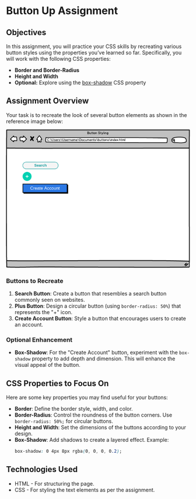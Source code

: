 # Button Up Assignment

## Objectives
In this assignment, you will practice your CSS skills by recreating various button styles using the properties you’ve learned so far. Specifically, you will work with the following CSS properties:
- **Border and Border-Radius**
- **Height and Width**
- **Optional:** Explore using the [box-shadow](https://developer.mozilla.org/en-US/docs/Web/CSS/box-shadow) CSS property

## Assignment Overview
Your task is to recreate the look of several button elements as shown in the reference image below:

![Button Reference](buttons.png)

### Buttons to Recreate
1. **Search Button**: Create a button that resembles a search button commonly seen on websites.
2. **Plus Button**: Design a circular button (using `border-radius: 50%`) that represents the "+" icon.
3. **Create Account Button**: Style a button that encourages users to create an account.

### Optional Enhancement
- **Box-Shadow**: For the "Create Account" button, experiment with the `box-shadow` property to add depth and dimension. This will enhance the visual appeal of the button.

## CSS Properties to Focus On
Here are some key properties you may find useful for your buttons:

- **Border**: Define the border style, width, and color.
- **Border-Radius**: Control the roundness of the button corners. Use `border-radius: 50%;` for circular buttons.
- **Height and Width**: Set the dimensions of the buttons according to your design.
- **Box-Shadow**: Add shadows to create a layered effect. Example:
  ```css
  box-shadow: 0 4px 8px rgba(0, 0, 0, 0.2);

## Technologies Used
- HTML - For structuring the page.
- CSS - For styling the text elements as per the assignment.
